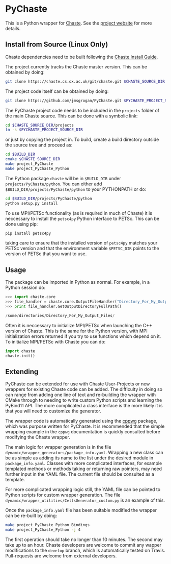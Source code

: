 # PyChaste

This is a Python wrapper for [Chaste](http://www.cs.ox.ac.uk/chaste/). See the [project website](https://jmsgrogan.github.io/PyChaste/) for more details.

## Install from Source (Linux Only)

Chaste dependencies need to be built following the [Chaste Install Guide](https://chaste.cs.ox.ac.uk/trac/wiki/InstallGuides/InstallGuide). 

The project currently tracks the Chaste master version. This can be obtained by doing:

```bash
git clone https://chaste.cs.ox.ac.uk/git/chaste.git $CHASTE_SOURCE_DIR
```

The project code itself can be obtained by doing: 

```bash
git clone https://github.com/jmsgrogan/PyChaste.git $PYCHASTE_PROJECT_SOURCE_DIR
```

The PyChaste project code needs to be included in the `projects` folder of the main Chaste source. This can be done with a symbolic link:

```bash
cd $CHASTE_SOURCE_DIR/projects
ln -s $PYCHASTE_PROJECT_SOURCE_DIR
```

or just by copying the project in. To build, create a build directory outside the source tree and proceed as:

```bash
cd $BUILD_DIR
cmake $CHASTE_SOURCE_DIR
make project_PyChaste
make project_PyChaste_Python
``` 

The Python package `chaste` will be in `$BUILD_DIR` under `projects/PyChaste/python`. You can either add `$BUILD_DIR/projects/PyChaste/python` to your PYTHONPATH or do:

```bash
cd $BUILD_DIR/projects/PyChaste/python
python setup.py install
``` 

To use MPI/PETSc functionality (as is required in much of Chaste) it is neccessary to install the `petsc4py` Python interface to PETSc. This can be done using pip:

```python
pip install petsc4py
``` 

taking care to ensure that the installed version of `petsc4py` matches your PETSc version and that the environment variable `$PETSC_DIR` points to the version of PETSc that you want to use. 


## Usage
The package can be imported in Python as normal. For example, in a Python session do:

```python
>>> import chaste.core
>>> file_handler = chaste.core.OutputFileHandler("Directory_For_My_Output_Files", False)
>>> print file_handler.GetOutputDirectoryFullPath()

/some/directories/Directory_For_My_Output_Files/
```

Often it is neccessary to initialize MPI/PETSc when launching the C++ version of Chaste. This is the same for the Python version, with MPI initialization errors returned if you try to use functions which depend on it. To initialize MPI/PETSc with Chaste you can do:

```python
import chaste
chaste.init()
``` 

## Extending
PyChaste can be extended for use with Chaste User-Projects or new wrappers for existing Chaste code can be added. The difficulty in doing so can range from adding one line of text and re-building the wrapper with CMake through to needing to write custom Python scripts and learning the PyBind11 API. The more complicated a class interface is the more likely it is that you will need to customize the generator.

The wrapper code is automatically generated using the [cppwg](https://github.com/jmsgrogan/cppwg) package, which was purpose written for PyChaste. It is recommended that the simple wrapping example in the `cppwg` documentation is quickly consulted before modifying the Chaste wrapper.

The main logic for wrapper generation is in the file `dynamic/wrapper_generators/package_info.yaml`. Wrapping a new class can be as simple as adding its name to the list under the desired module in `package_info.yaml`. Classes with more complicated interfaces, for example templated methods or methods taking or returning raw pointers, may need further input in the YAML file. The current file should be consulted as a template.

For more complicated wrapping logic still, the YAML file can be pointed to Python scripts for custom wrapper generation. The file `dynamic/wrapper_utilities/CellsGenerator_custom.py` is an example of this.

Once the `package_info.yaml` file has been suitable modified the wrapper can be re-built by doing:

```bash
make project_PyChaste_Python_Bindings
make project_PyChaste_Python -j 4
```

The first operation should take no longer than 10 minutes. The second may take up to an hour. Chaste developers are welcome to commit any wapper modifications to the `develop` branch, which is automatically tested on Travis. Pull-requests are welcome from external developers.